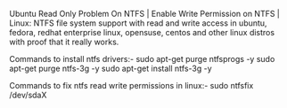
Ubuntu Read Only Problem On NTFS | Enable Write Permission on NTFS | Linux: NTFS file system support with read and write access in ubuntu, fedora, redhat enterprise linux, opensuse, centos and other linux distros with proof that it really works.


Commands to install ntfs drivers:-
sudo apt-get purge ntfsprogs -y
sudo apt-get purge ntfs-3g -y
sudo apt-get install ntfs-3g -y

Commands to fix ntfs read write permissions in linux:-
sudo ntfsfix /dev/sdaX
